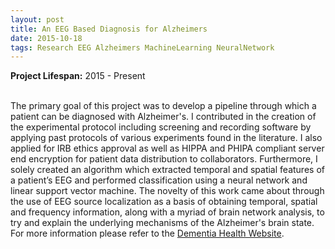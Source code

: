 ```yaml
---
layout: post
title: An EEG Based Diagnosis for Alzheimers
date: 2015-10-18
tags: Research EEG Alzheimers MachineLearning NeuralNetwork
---
```

**Project Lifespan\:** 2015 - Present  
<br>

The  primary goal of this project was to develop a pipeline through which a patient can be diagnosed with Alzheimer's.  I contributed in the creation of the experimental protocol including screening and recording software by applying past protocols of various experiments found in the literature.   I also applied for IRB ethics approval as well as HIPPA and PHIPA compliant server end encryption for patient data distribution to collaborators.  Furthermore, I solely created an algorithm which extracted temporal and spatial features of a patient’s EEG and performed classification using a neural network and linear support vector machine. The novelty of this work came about through the use of EEG source localization as a basis of obtaining temporal, spatial and frequency information, along with a myriad of brain network analysis, to try and explain the underlying mechanisms of the Alzheimer's brain state.  For more information please refer to the [Dementia Health Website](http://dementiahealth.ca/).